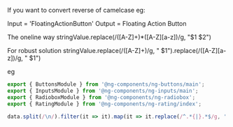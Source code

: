 
If you want to convert reverse of camelcase
eg: 

Input = 'FloatingActionButton' 
Output = Floating Action Button

The oneline way
stringValue.replace(/([A-Z]+)*([A-Z][a-z])/g, "$1 $2")

For robust solution 
stringValue.replace(/([A-Z]+)/g, " $1").replace(/([A-Z][a-z])/g, " $1")


eg

```ts
export { ButtonsModule } from '@ng-components/ng-buttons/main';
export { InputsModule } from '@ng-components/ng-inputs/main';
export { RadioboxModule } from '@ng-components/ng-radiobox';
export { RatingModule } from '@ng-components/ng-rating/index';

data.split(/\n/).filter(it => it).map(it => it.replace(/^.*{|}.*$/g, '')).map(it => it.replace(/^\s+|\s+$/g, ''))

```

